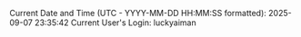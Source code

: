 Current Date and Time (UTC - YYYY-MM-DD HH:MM:SS formatted): 2025-09-07 23:35:42
Current User's Login: luckyaiman
